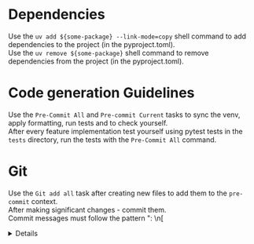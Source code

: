 # Dependencies

Use the `uv add ${some-package} --link-mode=copy` shell command to add dependencies to the project (in the pyproject.toml).  
Use the `uv remove ${some-package}` shell command to remove dependencies from the project (in the pyproject.toml).

# Code generation Guidelines

Use the `Pre-Commit All` and `Pre-commit Current` tasks to sync the venv, apply formatting, run tests and to check yourself.  
After every feature implementation test yourself using pytest tests in the `tests` directory, run the tests with the `Pre-Commit All` command.

# Git

Use the `Git add all` task after creating new files to add them to the `pre-commit` context.  
After making significant changes - commit them.  
Commit messages must follow the pattern "<type>: <sentence>\n[<details>]", where the <type> is one of [feat, fix], the <sentence> is no more than 60 characters and the <details> are optional.  
Use the `Git push` task after every successful commit on an existing branch.

